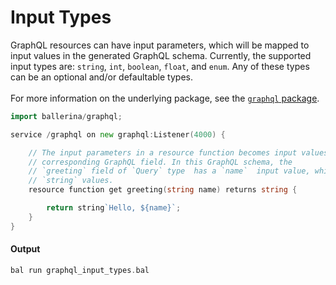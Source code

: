 # Input Types

 GraphQL resources can have input parameters, which will be mapped to input
 values in the generated GraphQL schema. Currently, the supported input types
 are: `string`, `int`, `boolean`, `float`, and `enum`. Any of these types can
 be an optional and/or defaultable types.<br/><br/>
 For more information on the underlying package, see the
 [`graphql` package](https:docs.central.ballerina.io/ballerina/graphql/latest/).

```go
import ballerina/graphql;

service /graphql on new graphql:Listener(4000) {

    // The input parameters in a resource function becomes input values of the
    // corresponding GraphQL field. In this GraphQL schema, the 
    // `greeting` field of `Query` type  has a `name`  input value, which accepts
    // `string` values.
    resource function get greeting(string name) returns string {

        return string`Hello, ${name}`;
    }
}
```

#### Output

```go
bal run graphql_input_types.bal
```